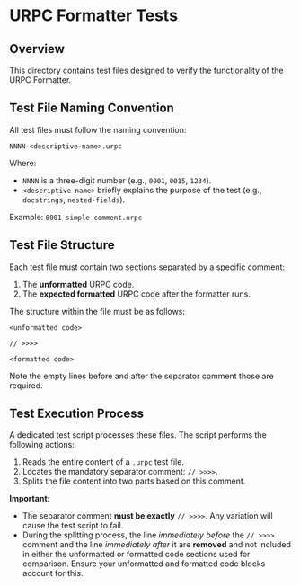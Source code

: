 # URPC Formatter Tests

## Overview

This directory contains test files designed to verify the functionality of the
URPC Formatter.

## Test File Naming Convention

All test files must follow the naming convention:

`NNNN-<descriptive-name>.urpc`

Where:

- `NNNN` is a three-digit number (e.g., `0001`, `0015`, `1234`).
- `<descriptive-name>` briefly explains the purpose of the test (e.g.,
  `docstrings`, `nested-fields`).

Example: `0001-simple-comment.urpc`

## Test File Structure

Each test file must contain two sections separated by a specific comment:

1. The **unformatted** URPC code.
2. The **expected formatted** URPC code after the formatter runs.

The structure within the file must be as follows:

```urpc
<unformatted code>

// >>>>

<formatted code>
```

Note the empty lines before and after the separator comment those are required.

## Test Execution Process

A dedicated test script processes these files. The script performs the following
actions:

1. Reads the entire content of a `.urpc` test file.
2. Locates the mandatory separator comment: `// >>>>`.
3. Splits the file content into two parts based on this comment.

**Important:**

- The separator comment **must be exactly** `// >>>>`. Any variation will cause
  the test script to fail.
- During the splitting process, the line _immediately before_ the `// >>>>`
  comment and the line _immediately after_ it are **removed** and not included
  in either the unformatted or formatted code sections used for comparison.
  Ensure your unformatted and formatted code blocks account for this.
